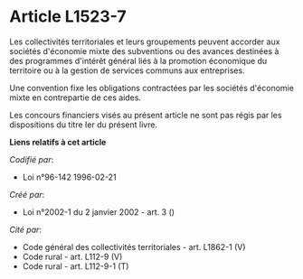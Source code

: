 # Article L1523-7

Les collectivités territoriales et leurs groupements peuvent accorder aux sociétés d'économie mixte des subventions ou des
avances destinées à des programmes d'intérêt général liés à la promotion économique du territoire ou à la gestion de services
communs aux entreprises.

Une convention fixe les obligations contractées par les sociétés d'économie mixte en contrepartie de ces aides.

Les concours financiers visés au présent article ne sont pas régis par les dispositions du titre Ier du présent livre.

**Liens relatifs à cet article**

_Codifié par_:

  - Loi n°96-142 1996-02-21

_Créé par_:

  - Loi n°2002-1 du 2 janvier 2002 - art. 3 ()

_Cité par_:

  - Code général des collectivités territoriales - art. L1862-1 (V)
  - Code rural - art. L112-9 (V)
  - Code rural - art. L112-9-1 (T)
